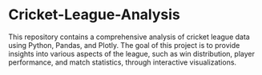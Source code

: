# Cricket-League-Analysis
This repository contains a comprehensive analysis of cricket league data using Python, Pandas, and Plotly. The goal of this project is to provide insights into various aspects of the league, such as win distribution, player performance, and match statistics, through interactive visualizations.
